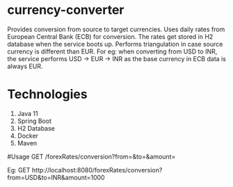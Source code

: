 # currency-converter
Provides conversion from source to target currencies. Uses daily rates from European Central Bank (ECB) for conversion. The rates get stored in H2 database when the service boots up. Performs triangulation in case source currency is different than EUR. For eg: when converting from USD to INR, the service performs USD -> EUR -> INR as the base currency in ECB data is always EUR.

# Technologies
1. Java 11
2. Spring Boot
3. H2 Database
4. Docker
5. Maven

#Usage
GET <baseurl>/forexRates/conversion?from=<sourceCurrencyCode>&to=<targetCurrencyCode>&amount=<amount>

Eg: GET http://localhost:8080/forexRates/conversion?from=USD&to=INR&amount=1000


